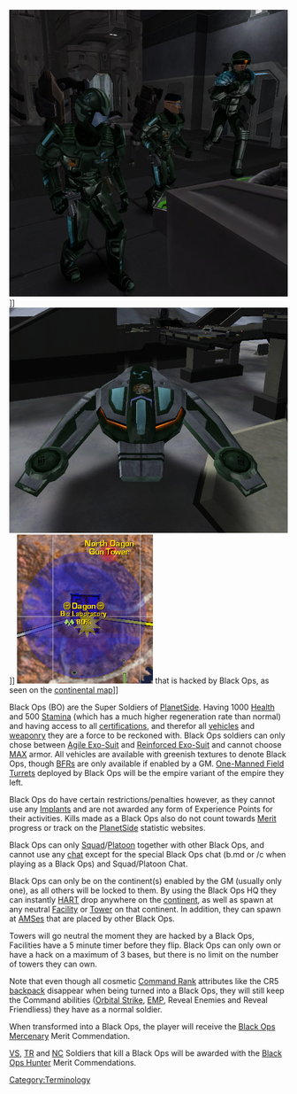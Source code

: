 ![](../images/BO_Soldiers.jpg "fig:BO_Soldiers.jpg")\]\]
![](../images/BO_Phantasm.jpg "fig:BO_Phantasm.jpg")\]\]
![](../images/BO_Hacked_Facility.jpg "fig:BO_Hacked_Facility.jpg") that is hacked
by Black Ops, as seen on the [continental
map](../etc/Continental_Map.md)\]\]

Black Ops (BO) are the Super Soldiers of
[PlanetSide](../etc/PlanetSide.md). Having 1000
[Health](Health.md) and 500 [Stamina](Stamina.md) (which
has a much higher regeneration rate than normal) and having access to
all [certifications](../certifications/Certification.md), and therefor all
[vehicles](../vehicles/Vehicle.md) and [weaponry](../weapons/Weapon.md) they
are a force to be reckoned with. Black Ops soldiers can only chose
between [Agile Exo-Suit](../armor/Agile_Exo-Suit.md) and [Reinforced
Exo-Suit](../armor/Reinforced_Exo-Suit.md) and cannot choose
[MAX](../items/Mechanized_Assault_Exo-Suit.md) armor. All vehicles are available with greenish
textures to denote Black Ops, though [BFRs](../vehicles/BattleFrame_Robotics.md) are only
available if enabled by a GM. [One-Manned Field
Turrets](../weapons/One-Manned_Field_Turret.md) deployed by Black Ops will
be the empire variant of the empire they left.

Black Ops do have certain restrictions/penalties however, as they cannot
use any [Implants](../implants/Implants.md) and are not awarded any form of
Experience Points for their activities. Kills made as a Black Ops also
do not count towards [Merit](../merits/Merit_Commendations.md) progress or track on the
[PlanetSide](../etc/PlanetSide.md) statistic websites.

Black Ops can only
[Squad](Squad.md)/[Platoon](Platoon.md) together with
other Black Ops, and cannot use any [chat](../commands/In-Game_Chat.md) except for
the special Black Ops chat (b.md <message> or /c <message> when playing as
a Black Ops) and Squad/Platoon Chat.

Black Ops can only be on the continent(s) enabled by the GM (usually
only one), as all others will be locked to them. By using the Black Ops
HQ they can instantly [HART](HART.md) drop anywhere on the
[continent](../locations/Continent.md), as well as spawn at any neutral
[Facility](../locations/Facilities.md) or [Tower](../locations/Towers.md) on that
continent. In addition, they can spawn at
[AMSes](../vehicles/Advanced_Mobile_Station.md) that are placed by other
Black Ops.

Towers will go neutral the moment they are hacked by a Black Ops,
Facilities have a 5 minute timer before they flip. Black Ops can only
own or have a hack on a maximum of 3 bases, but there is no limit on the
number of towers they can own.

Note that even though all cosmetic [Command
Rank](Command_Rank.md) attributes like the CR5
[backpack](Backpack.md) disappear when being turned into a Black
Ops, they will still keep the Command abilities ([Orbital
Strike](../commands/Orbital_Strike.md), [EMP](../commands/EMP.md), Reveal
Enemies and Reveal Friendliess) they have as a normal soldier.

When transformed into a Black Ops, the player will receive the [Black
Ops Mercenary](merits/Black_Ops_Mercenary.md) Merit Commendation.

[VS](../etc/Vanu_Sovereignty.md), [TR](../etc/Terran_Republic.md) and
[NC](../etc/New_Conglomerate.md) Soldiers that kill a Black Ops will be
awarded with the [Black Ops Hunter](merits/Black_Ops_Hunter.md) Merit
Commendations.

[Category:Terminology](../Category:Terminology.md)

